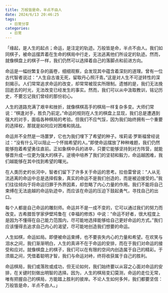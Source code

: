 ```yaml
---
title: 万般皆是命，半点不由人
date: 2024/6/13 20:46:25
tags:
  - 日常分享
categories:
  - 日常
---
```


「缘起，是人生的起点；命运，是注定的轨迹。万般皆是命，半点不由人。我们如同棋子，被命运摆弄着在生命的棋局中行走，无法逃离他们所设定的轨迹。然而，就像棋盘上的棋子一样，我们仍然可以选择着自己的落脚点和前进方向。
  
  
  命运是一幅纷繁复杂的画卷，细细观察，会发现其中蕴含着深刻的道理。曾有一位古代智者说过：“人生自古谁无死，留取丹心照汗青。”这是对人生不可逆转性的深刻揭示。人们常常追求命运的改变，却常常被现实所限制。遗憾的是，我们无法挽回逝去的时光，无法改变已经发生的事实。然而，我们可以从中汲取教训，铭记历史，不要忘记我们曾经的那份初心。
  
  
  人生的道路充满了艰辛和挫折，就像棋棋高手的棋局一样复杂多变。大师们常说：“棋逢对手，胜负乃前定。”命运的规则在人生的棋盘上显现，我们总是遭遇到强大的对手，面临各种棋局的考验。但我们不应气馁，因为我们始终拥有一个重要的选择权，那就是如何应对困难和挑战。
  
  
  命运并不全然是一场噩梦，它也为我们埋下了希望的种子。埃莉诺·罗斯福曾经说过：“没有什么可以阻止一个怀揣希望的人。”即使命运摆放了种种难题，我们仍然能够抱着希望勇往直前。正如象棋中兵的进卒，只要它能够坚持到对方阵营，就能够晋升成一位更为强大的棋子。逆境中培养了我们的坚韧和毅力，命运越困难，我们越能够在其中找到希望的曙光。
  
  
  在人类历史的长河中，智者们留下了许多关于命运的思考。拉伯雷曾说：“人从无法逃离的命运中总是选择假象，真实的命运不是我们创造的，而是被迫接受的。”我们往往倾向于将命运归罪于外界因素，却忽略了内心力量的作用。我们不能将自己束缚在无法逾越的命运轨迹中，而应该在命运的压迫下鼓起勇气，寻找自己的出口。
  
  
  每个人都是自己命运的雕刻师。命运并不是一成不变的，它可以通过我们的努力而改变。古希腊哲学家伊壁鸠鲁在《幸福的修炼》中说：“命运不好者，很大程度上是因为不懂得在自己能力范围内，尽可能地选择能够给自己更好命运的方式。”我们应该懂得去追求自己内心的渴望，尽可能地创造我们想要的命运。
  
  
  人生如棋，命运如局。即便被命运束缚，也不要丧失内心的力量和希望。在欢笑与泪水之间，我们渐渐明白，人生的真谛不在于命运的安排，而在于我们对命运的接受和应对。就像棋盘上的棋子，我们可以在有限的空间内创造属于自己的精彩。于须眉之间，凭借着聪明才智，我们与命运对峙，终将收获属于自己的胜利。
  
  
  命运棋局，我们或落败或成功，但无论如何，我们始终要以从容之心面对命运的安排，在关键时刻做出明智的选择。因为，人生的棋局变幻莫测，命运的走位无常，唯有把握自己的棋局，方能踏上胜利的彼岸。不论人生如何多舛，我们都要坚信：万般皆是命，半点不由人。」